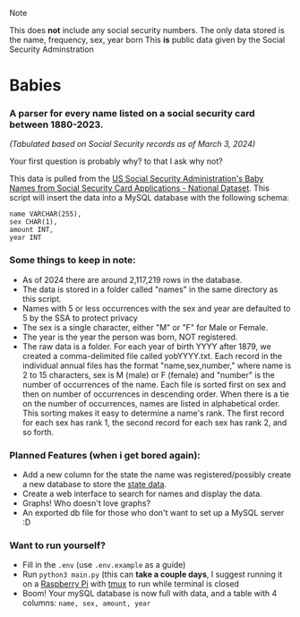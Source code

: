 > [!NOTE]  
> This does **not** include any social security numbers. The only data stored is the name, frequency, sex, year born
> This **is** public data given by the Social Security Adminstration

# Babies
### A parser for every name listed on a social security card between 1880-2023.
*(Tabulated based on Social Security records as of March 3, 2024)*

Your first question is probably why? to that I ask why not?

This data is pulled from the [US Social Security Administration's Baby Names from Social Security Card Applications - National Dataset](https://catalog.data.gov/dataset/baby-names-from-social-security-card-applications-national-data).
This script will insert the data into a MySQL database with the following schema:
```
name VARCHAR(255),
sex CHAR(1),
amount INT,
year INT
```

### Some things to keep in note:
- As of 2024 there are around 2,117,219 rows in the database.
- The data is stored in a folder called "names" in the same directory as this script.
- Names with 5 or less occurrences with the sex and year are defaulted to 5 by the SSA to protect privacy
- The sex is a single character, either "M" or "F" for Male or Female.
- The year is the year the person was born, NOT registered.
- The raw data is a folder. For each year of birth YYYY after 1879, we created a comma-delimited file called yobYYYY.txt.
  Each record in the individual annual files has the format "name,sex,number," where name is 2 to 15
  characters, sex is M (male) or F (female) and "number" is the number of occurrences of the name.
  Each file is sorted first on sex and then on number of occurrences in descending order. When there is
  a tie on the number of occurrences, names are listed in alphabetical order. This sorting makes it easy to
  determine a name's rank. The first record for each sex has rank 1, the second record for each sex has
  rank 2, and so forth.

### Planned Features (when i get bored again):
- Add a new column for the state the name was registered/possibly create a new database to store the [state data](https://www.ssa.gov/oact/babynames/limits.html).
- Create a web interface to search for names and display the data.
- Graphs! Who doesn't love graphs?
- An exported db file for those who don't want to set up a MySQL server :D

### Want to run yourself?
- Fill in the `.env` (use `.env.example` as a guide)
- Run `python3 main.py` (this can **take a couple days**, I suggest running it on a [Raspberry Pi](https://www.raspberrypi.com/) with [tmux](https://github.com/tmux/tmux) to run while terminal is closed
- Boom! Your mySQL database is now full with data, and a table with 4 columns: `name, sex, amount, year`
